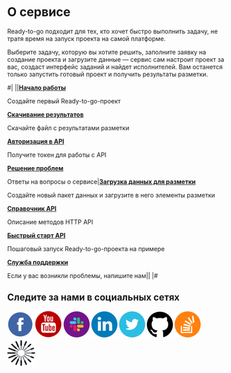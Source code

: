 # О сервисе

Ready-to-go подходит для тех, кто хочет быстро выполнить задачу, не тратя время на запуск проекта на самой платформе.

Выберите задачу, которую вы хотите решить, заполните заявку на создание проекта и загрузите данные — сервис сам настроит проект за вас, создаст интерфейс заданий и найдет исполнителей. Вам останется только запустить готовый проект и получить результаты разметки.

#|
||**[Начало работы](quickstart.md)**

Создайте первый Ready-to-go-проект

**[Скачивание результатов](download-results.html)**

Скачайте файл с результатами разметки

**[Авторизация в API](https://toloka.ai/ru/docs/toloka-apps/api/concepts/authorization.html)**

Получите токен для работы с API

**[Решение проблем](troubleshooting.html)**

Ответы на вопросы о сервисе|**[Загрузка данных для разметки](add-task.md)**

Создайте новый пакет данных и загрузите в него элементы разметки

**[Справочник API](https://toloka.ai/ru/docs/toloka-apps/api/ref/index.html)**

Описание методов HTTP API

**[Быстрый старт API](https://toloka.ai/ru/docs/toloka-apps/api/concepts/quickstart-api.html)**

Пошаговый запуск Ready-to-go-проекта на примере

**[Служба поддержки](https://toloka.ai/ru/docs/guide/troubleshooting/support.html#troubleshooting__new_1)**

Если у вас возникли проблемы, напишите нам||
|#

## Следите за нами в социальных сетях

[![Толока в Facebook](../_images/SocialNetwork/facebook.svg)](https://www.facebook.com/tolokaglobal/) [![Толока на YouTube](../_images/SocialNetwork/youtube.svg)](https://www.youtube.com/channel/UC3ECut-9h01eI1qsnx-GHKA/videos) [![Толока в Slack](../_images/SocialNetwork/slack.svg)](https://join.slack.com/t/tolokacommunity/shared_invite/zt-sxr745fr-dvfZffzvQTwNXOE0gEqysg) [![Толока в LinkedIn](../_images/SocialNetwork/linkedin.svg)](https://www.linkedin.com/company/toloka/) [![Толока в Twitter](../_images/SocialNetwork/twitter.svg)](https://twitter.com/TolokaAI) [![Толока на GitHub](../_images/SocialNetwork/github.svg)](https://github.com/toloka) [![Толока на StackOverflow](../_images/SocialNetwork/StackOverflow.svg)](https://stackoverflow.com/questions/tagged/toloka) [![Блог Толоки](../_images/SocialNetwork/blog.svg)](https://toloka.ai/blog)
